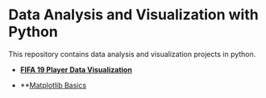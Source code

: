 # **Data Analysis and Visualization with Python**

This repository contains data analysis and visualization projects in python.


- **[FIFA 19 Player Data Visualization](https://github.com/pb111/Data-Analysis-and-Visualization-with-Python/blob/master/fifa_19_player_data_visualization.ipynb)**


- **[Matplotlib Basics](https://github.com/pb111/Data-Analysis-and-Visualization-with-Python/blob/master/Matplotlib_Basics.ipynb) 
